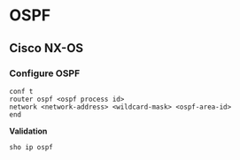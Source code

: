 # OSPF

## Cisco NX-OS
### Configure OSPF
```
conf t
router ospf <ospf process id>
network <network-address> <wildcard-mask> <ospf-area-id>
end
```

**Validation**
```
sho ip ospf
```